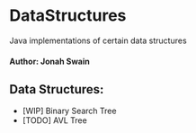 # DataStructures  
Java implementations of certain data structures  
  
#### Author: Jonah Swain  
  
## Data Structures:
- \[WIP\] Binary Search Tree
- \[TODO\] AVL Tree
